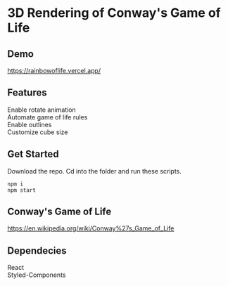 # 3D Rendering of Conway's Game of Life

## Demo
https://rainbowoflife.vercel.app/

## Features
Enable rotate animation<br/>
Automate game of life rules<br/>
Enable outlines<br/>
Customize cube size

## Get Started
Download the repo. Cd into the folder and run these scripts.
```
npm i 
npm start
```

## Conway's Game of Life
https://en.wikipedia.org/wiki/Conway%27s_Game_of_Life

## Dependecies
React<br/>
Styled-Components